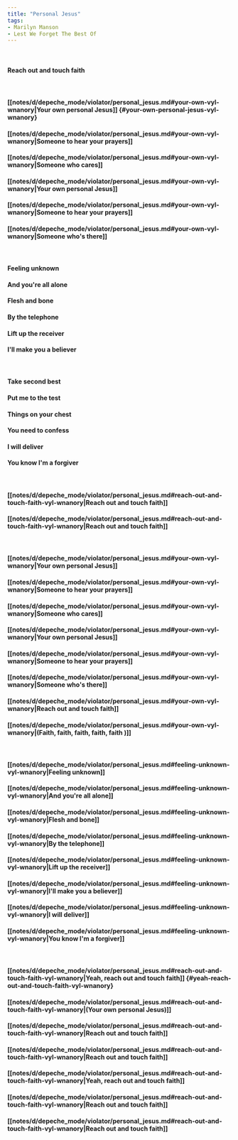 ```yaml
---
title: "Personal Jesus"
tags:
- Marilyn Manson
- Lest We Forget The Best Of
---
```

&nbsp;
#### Reach out and touch faith
&nbsp;
#### [[notes/d/depeche_mode/violator/personal_jesus.md#your-own-vyl-wnanory|Your own personal Jesus]] {#your-own-personal-jesus-vyl-wnanory}
#### [[notes/d/depeche_mode/violator/personal_jesus.md#your-own-vyl-wnanory|Someone to hear your prayers]]
#### [[notes/d/depeche_mode/violator/personal_jesus.md#your-own-vyl-wnanory|Someone who cares]]
#### [[notes/d/depeche_mode/violator/personal_jesus.md#your-own-vyl-wnanory|Your own personal Jesus]]
#### [[notes/d/depeche_mode/violator/personal_jesus.md#your-own-vyl-wnanory|Someone to hear your prayers]]
#### [[notes/d/depeche_mode/violator/personal_jesus.md#your-own-vyl-wnanory|Someone who's there]]
&nbsp;
#### Feeling unknown
#### And you're all alone
#### Flesh and bone
#### By the telephone
#### Lift up the receiver
#### I'll make you a believer
&nbsp;
#### Take second best
#### Put me to the test
#### Things on your chest
#### You need to confess
#### I will deliver
#### You know I'm a forgiver
&nbsp;
#### [[notes/d/depeche_mode/violator/personal_jesus.md#reach-out-and-touch-faith-vyl-wnanory|Reach out and touch faith]]
#### [[notes/d/depeche_mode/violator/personal_jesus.md#reach-out-and-touch-faith-vyl-wnanory|Reach out and touch faith]]
&nbsp;
#### [[notes/d/depeche_mode/violator/personal_jesus.md#your-own-vyl-wnanory|Your own personal Jesus]]
#### [[notes/d/depeche_mode/violator/personal_jesus.md#your-own-vyl-wnanory|Someone to hear your prayers]]
#### [[notes/d/depeche_mode/violator/personal_jesus.md#your-own-vyl-wnanory|Someone who cares]]
#### [[notes/d/depeche_mode/violator/personal_jesus.md#your-own-vyl-wnanory|Your own personal Jesus]]
#### [[notes/d/depeche_mode/violator/personal_jesus.md#your-own-vyl-wnanory|Someone to hear your prayers]]
#### [[notes/d/depeche_mode/violator/personal_jesus.md#your-own-vyl-wnanory|Someone who's there]]
#### [[notes/d/depeche_mode/violator/personal_jesus.md#your-own-vyl-wnanory|Reach out and touch faith]]
#### [[notes/d/depeche_mode/violator/personal_jesus.md#your-own-vyl-wnanory|(Faith, faith, faith, faith, faith )]]
&nbsp;
#### [[notes/d/depeche_mode/violator/personal_jesus.md#feeling-unknown-vyl-wnanory|Feeling unknown]]
#### [[notes/d/depeche_mode/violator/personal_jesus.md#feeling-unknown-vyl-wnanory|And you're all alone]]
#### [[notes/d/depeche_mode/violator/personal_jesus.md#feeling-unknown-vyl-wnanory|Flesh and bone]]
#### [[notes/d/depeche_mode/violator/personal_jesus.md#feeling-unknown-vyl-wnanory|By the telephone]]
#### [[notes/d/depeche_mode/violator/personal_jesus.md#feeling-unknown-vyl-wnanory|Lift up the receiver]]
#### [[notes/d/depeche_mode/violator/personal_jesus.md#feeling-unknown-vyl-wnanory|I'll make you a believer]]
#### [[notes/d/depeche_mode/violator/personal_jesus.md#feeling-unknown-vyl-wnanory|I will deliver]]
#### [[notes/d/depeche_mode/violator/personal_jesus.md#feeling-unknown-vyl-wnanory|You know I'm a forgiver]]
&nbsp;
#### [[notes/d/depeche_mode/violator/personal_jesus.md#reach-out-and-touch-faith-vyl-wnanory|Yeah, reach out and touch faith]] {#yeah-reach-out-and-touch-faith-vyl-wnanory}
#### [[notes/d/depeche_mode/violator/personal_jesus.md#reach-out-and-touch-faith-vyl-wnanory|(Your own personal Jesus)]]
#### [[notes/d/depeche_mode/violator/personal_jesus.md#reach-out-and-touch-faith-vyl-wnanory|Reach out and touch faith]]
#### [[notes/d/depeche_mode/violator/personal_jesus.md#reach-out-and-touch-faith-vyl-wnanory|Reach out and touch faith]]
#### [[notes/d/depeche_mode/violator/personal_jesus.md#reach-out-and-touch-faith-vyl-wnanory|Yeah, reach out and touch faith]]
#### [[notes/d/depeche_mode/violator/personal_jesus.md#reach-out-and-touch-faith-vyl-wnanory|Reach out and touch faith]]
#### [[notes/d/depeche_mode/violator/personal_jesus.md#reach-out-and-touch-faith-vyl-wnanory|Reach out and touch faith]]
